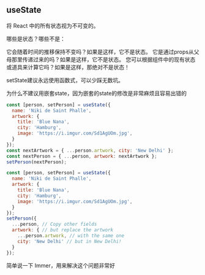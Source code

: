 ## useState

将 React 中的所有状态视为不可变的。

哪些是状态？哪些不是：

它会随着时间的推移保持不变吗？如果是这样，它不是状态。
它是通过props从父母那里传递过来的吗？如果是这样，它不是状态。
您可以根据组件中的现有状态或道具来计算它吗？如果是这样，那绝对不是状态！

setState建议永远使用函数式，可以少踩无数坑。



为什么不建议用嵌套state，因为嵌套的state的修改是非常麻烦且容易出错的

```js
const [person, setPerson] = useState({
  name: 'Niki de Saint Phalle',
  artwork: {
    title: 'Blue Nana',
    city: 'Hamburg',
    image: 'https://i.imgur.com/Sd1AgUOm.jpg',
  }
});
const nextArtwork = { ...person.artwork, city: 'New Delhi' };
const nextPerson = { ...person, artwork: nextArtwork };
setPerson(nextPerson);
```
```js
const [person, setPerson] = useState({
  name: 'Niki de Saint Phalle',
  artwork: {
    title: 'Blue Nana',
    city: 'Hamburg',
    image: 'https://i.imgur.com/Sd1AgUOm.jpg',
  }
});
setPerson({
  ...person, // Copy other fields
  artwork: { // but replace the artwork
    ...person.artwork, // with the same one
    city: 'New Delhi' // but in New Delhi!
  }
});
```


简单说一下 Immer，用来解决这个问题非常好